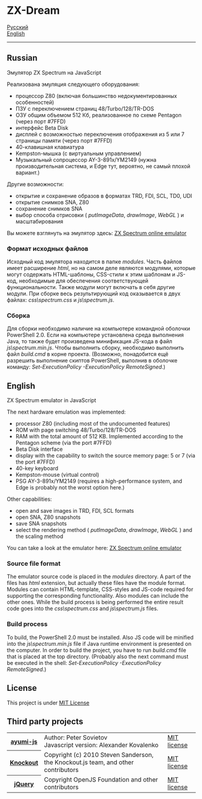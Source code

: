 # ZX-Dream
[Русский](#russian)  
[English](#english)  

----------

## Russian

Эмулятор ZX Spectrum на JavaScript

Реализована эмуляция следующего оборудования:

- процессор Z80 (включая большинство недокументированных особенностей)
- ПЗУ с переключением страниц 48/Turbo/128/TR-DOS
- ОЗУ общим объемом 512 Кб, реализованное по схеме Pentagon (через порт #7FFD)
- интерфейс Beta Disk
- дисплей с возможностью переключения отображения из 5 или 7 страницы памяти (через порт #7FFD)
- 40-клавишная клавиатура
- Kempston-мышка (с виртуальным управлением)
- Музыкальный сопроцессор AY-3-891x/YM2149 (нужна производительная система, и Edge тут, вероятно, не самый плохой вариант.)

Другие возможности:

- открытие и сохранение образов в форматах TRD, FDI, SCL, TD0, UDI
- открытие снимков SNA, Z80
- сохранение снимков SNA
- выбор способа отрисовки ( *putImageData*, *drawImage*, *WebGL* ) и масштабирования

Вы можете взглянуть на эмулятор здесь: [ZX Spectrum online emulator](http://zx.researcher.su/)

### Формат исходных файлов

Исходный код эмулятора находится в папке *modules*. Часть файлов имеет расширение *html*, но на самом деле являются
модулями, которые могут содержать HTML-шаблоны, CSS-стили к этим шаблонам и JS-код, необходимые для обеспечения
соответствующей функциональности. Также модули могут включать в себя другие модули. При сборке весь результирующий
код оказывается в двух файлах: *css\spectrum.css* и *js\spectrum.js*.

### Сборка

Для сборки необходимо наличие на компьютере командной оболочки PowerShell 2.0. Если на компьютере установлена среда
выполнения Java, то также будет произведена минификация JS-кода в файл *js\spectrum.min.js*. Чтобы выполнить сборку,
необходимо выполнить файл *build.cmd* в корне проекта. (Возможно, понадобится ещё разрешить выполнение скиптов 
PowerShell, выполнив в оболочке команду: *Set-ExecutionPolicy -ExecutionPolicy RemoteSigned*.)


## English

ZX Spectrum emulator in JavaScript

The next hardware emulation was implemented:

- processor Z80 (including most of the undocumented features)
- ROM with page switching 48/Turbo/128/TR-DOS
- RAM with the total amount of 512 KB. Implemented according to the Pentagon scheme (via the port #7FFD)
- Beta Disk interface
- display with the capability to switch the source memory page: 5 or 7 (via the port #7FFD)
- 40-key keyboard
- Kempston-mouse (virtual control)
- PSG AY-3-891x/YM2149 (requires a high-performance system, and Edge is probably not the worst option here.)

Other capabilities:

- open and save images in TRD, FDI, SCL formats
- open SNA, Z80 snapshots
- save SNA snapshots
- select the rendering method ( *putImageData*, *drawImage*, *WebGL* ) and the scaling method

You can take a look at the emulator here: [ZX Spectrum online emulator](http://zx.researcher.su/)

### Source file format

The emulator source code is placed in the *modules* directory. A part of the files has *html* extension, but 
actually these files have the module format. Modules can contain HTML-template, CSS-styles and JS-code required for 
supporting the corresponding functionality. Also modules can include the other ones. While the build process is 
being performed the entire result code goes into the *css\spectrum.css* and *js\spectrum.js* files.

### Build process

To build, the PowerShell 2.0 must be installed. Also JS code will be minified into the *js\spectrum.min.js* file if
Java runtime environment is presented on the computer. In order to build the project, you have to run *build.cmd* 
file that is placed at the top directory. (Probably also the next command must be executed in the shell: 
*Set-ExecutionPolicy -ExecutionPolicy RemoteSigned*.)

## License

This project is under [MIT License](LICENSE)

## Third party projects

<table>
    <tr><th><a href='https://github.com/alexanderk23/ayumi-js'>ayumi-js</a></th><td>Author: Peter Sovietov<br />Javascript version: Alexander Kovalenko</td><td><a href='https://raw.githubusercontent.com/alexanderk23/ayumi-js/master/LICENSE'>MIT license</a></td></tr>
    <tr><th><a href='https://knockoutjs.com/'>Knockout</a></th><td>Copyright (c) 2010 Steven Sanderson, the Knockout.js team, and other contributors</td><td><a href='https://raw.githubusercontent.com/knockout/knockout/master/LICENSE'>MIT license</a></td></tr>
    <tr><th><a href='https://jquery.com/'>jQuery</a></th><td>Copyright OpenJS Foundation and other contributors</td><td><a href='https://raw.githubusercontent.com/jquery/jquery/main/LICENSE.txt'>MIT license</a></td></tr>
</table>
